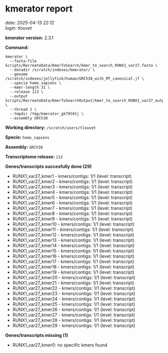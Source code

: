 # kmerator report
*date: 2025-04-13 22:12*  
*login: tlouvet*

**kmerator version:** 2.3.1

**Command:**

```
kmerator \
  --fasta-file Scripts/RecreateData/KmerToSearch/kmer_to_search_RUNX1_var27.fasta \
  --datadir /scratch/indexes/kmerator/ \
  --genome /scratch/indexes/jellyfish/human/GRCh38_with_MT_canonical.jf \
  --specie homo_sapiens \
  --kmer-length 31 \
  --release 113 \
  --output Scripts/RecreateData/KmerToSearchOutput/kmer_to_search_RUNX1_var27_output \
  --thread 1 \
  --tmpdir /tmp/kmerator_gk79t6tj \
  --assembly GRCh38
```

**Working directory:** `/scratch/users/tlouvet`

**Specie:** `homo_sapiens`

**Assembly:** `GRCh38`

**Transcriptome release:** `113`

**Genes/transcripts succesfully done (29)**

- RUNX1_var27_kmer1 - kmers/contigs: 1/1 (level: transcript)
- RUNX1_var27_kmer2 - kmers/contigs: 1/1 (level: transcript)
- RUNX1_var27_kmer3 - kmers/contigs: 1/1 (level: transcript)
- RUNX1_var27_kmer4 - kmers/contigs: 1/1 (level: transcript)
- RUNX1_var27_kmer5 - kmers/contigs: 1/1 (level: transcript)
- RUNX1_var27_kmer6 - kmers/contigs: 1/1 (level: transcript)
- RUNX1_var27_kmer7 - kmers/contigs: 1/1 (level: transcript)
- RUNX1_var27_kmer8 - kmers/contigs: 1/1 (level: transcript)
- RUNX1_var27_kmer9 - kmers/contigs: 1/1 (level: transcript)
- RUNX1_var27_kmer10 - kmers/contigs: 1/1 (level: transcript)
- RUNX1_var27_kmer11 - kmers/contigs: 1/1 (level: transcript)
- RUNX1_var27_kmer12 - kmers/contigs: 1/1 (level: transcript)
- RUNX1_var27_kmer13 - kmers/contigs: 1/1 (level: transcript)
- RUNX1_var27_kmer14 - kmers/contigs: 1/1 (level: transcript)
- RUNX1_var27_kmer15 - kmers/contigs: 1/1 (level: transcript)
- RUNX1_var27_kmer16 - kmers/contigs: 1/1 (level: transcript)
- RUNX1_var27_kmer17 - kmers/contigs: 1/1 (level: transcript)
- RUNX1_var27_kmer18 - kmers/contigs: 1/1 (level: transcript)
- RUNX1_var27_kmer19 - kmers/contigs: 1/1 (level: transcript)
- RUNX1_var27_kmer20 - kmers/contigs: 1/1 (level: transcript)
- RUNX1_var27_kmer21 - kmers/contigs: 1/1 (level: transcript)
- RUNX1_var27_kmer22 - kmers/contigs: 1/1 (level: transcript)
- RUNX1_var27_kmer23 - kmers/contigs: 1/1 (level: transcript)
- RUNX1_var27_kmer24 - kmers/contigs: 1/1 (level: transcript)
- RUNX1_var27_kmer25 - kmers/contigs: 1/1 (level: transcript)
- RUNX1_var27_kmer26 - kmers/contigs: 1/1 (level: transcript)
- RUNX1_var27_kmer27 - kmers/contigs: 1/1 (level: transcript)
- RUNX1_var27_kmer28 - kmers/contigs: 1/1 (level: transcript)
- RUNX1_var27_kmer29 - kmers/contigs: 1/1 (level: transcript)


**Genes/transcripts missing (1)**

- RUNX1_var27_kmer0: no specific kmers found
